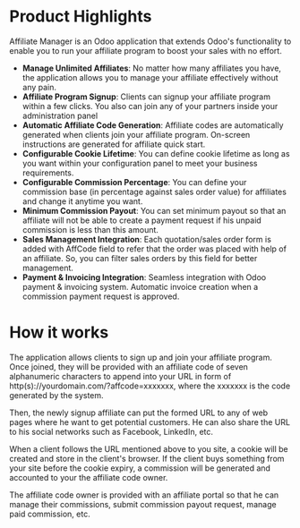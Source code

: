 Product Highlights
==================
Affiliate Manager is an Odoo application that extends Odoo's functionality to enable you to run your affiliate program to boost your sales with no effort.

* **Manage Unlimited Affiliates**: No matter how many affiliates you have, the application allows you to manage your affiliate effectively without any pain.
* **Affiliate Program Signup**: Clients can signup your affiliate program within a few clicks. You also can join any of your partners inside your administration panel
* **Automatic Affiliate Code Generation**: Affiliate codes are automatically generated when clients join your affiliate program. On-screen instructions are generated for affiliate quick start.
* **Configurable Cookie Lifetime**: You can define cookie lifetime as long as you want within your configuration panel to meet your business requirements.
* **Configurable Commission Percentage**: You can define your commission base (in percentage against sales order value) for affiliates and change it anytime you want.
* **Minimum Commission Payout**: You can set minimum payout so that an affiliate will not be able to create a payment request if his unpaid commission is less than this amount.
* **Sales Management Integration**: Each quotation/sales order form is added with AffCode field to refer that the order was placed with help of an affiliate. So, you can filter sales orders by this field for better management.
* **Payment & Invoicing Integration**: Seamless integration with Odoo payment & invoicing system. Automatic invoice creation when a commission payment request is approved.

How it works
============
The application allows clients to sign up and join your affiliate program. Once joined, they will be provided with an affiliate code of seven alphanumeric characters to append into your URL in form of http(s)://yourdomain.com/?affcode=xxxxxxx, where the xxxxxxx is the code generated by the system.

Then, the newly signup affiliate can put the formed URL to any of web pages where he want to get potential customers. He can also share the URL to his social networks such as Facebook, LinkedIn, etc.

When a client follows the URL mentioned above to you site, a cookie will be created and store in the client's browser. If the client buys something from your site before the cookie expiry, a commission will be generated and accounted to your the affiliate code owner.

The affiliate code owner is provided with an affiliate portal so that he can manage their commissions, submit commission payout request, manage paid commission, etc.